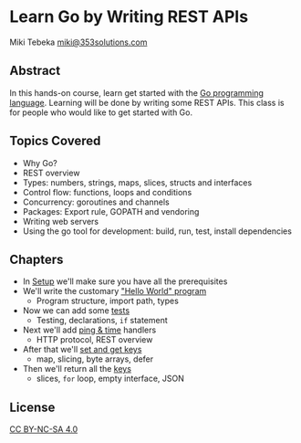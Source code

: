 # Learn Go by Writing REST APIs

Miki Tebeka <miki@353solutions.com>

## Abstract
In this hands-on course, learn get started with the [Go programming
language][go]. Learning will be done by writing some REST APIs. This class is
for people who would like to get started with Go.

[go]: https://golang.org

## Topics Covered
* Why Go?
* REST overview
* Types: numbers, strings, maps, slices, structs and interfaces
* Control flow: functions, loops and conditions
* Concurrency: goroutines and channels
* Packages: Export rule, GOPATH and vendoring
* Writing web servers
* Using the go tool for development: build, run, test, install dependencies 

## Chapters

* In [Setup][setup] we'll make sure you have all the prerequisites
* We'll write the customary ["Hello World" program][hello-world]
    - Program structure, import path, types
* Now we can add some [tests][tests]
    - Testing, declarations, `if` statement
* Next we'll add [ping & time][ping] handlers
    - HTTP protocol, REST overview
* After that we'll [set and get keys][setget]
    - map, slicing, byte arrays, defer
* Then we'll return all the [keys][keys]
    - slices, `for` loop, empty interface, JSON

[setup]: step_00/README.md
[hello-world]: step_01/README.md
[tests]: step_02/README.md
[ping]: step_03/README.md
[setget]: step_04/README.md
[keys]: step_05/README.md

## License

[CC BY-NC-SA 4.0][license]

[license]: https://creativecommons.org/licenses/by-nc-sa/4.0/legalcode
